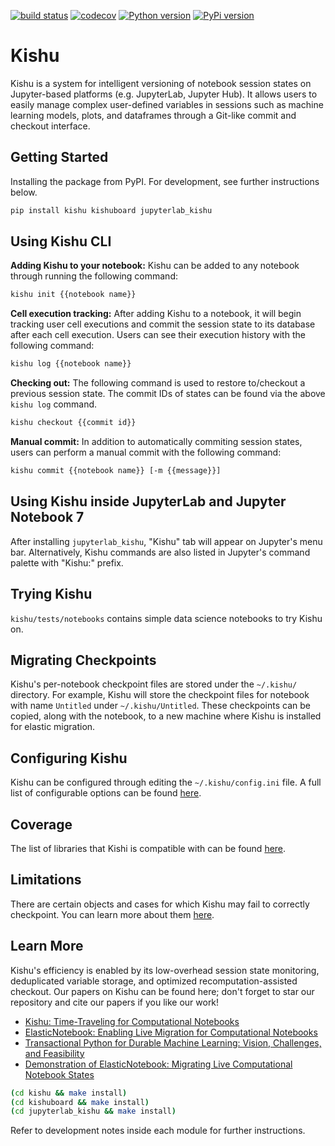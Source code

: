 [![build status](https://github.com/illinoisdata/kishu/actions/workflows/kishu.yml/badge.svg)](htps://github.com/illinoisdata/kishu)
[![codecov](https://codecov.io/gh/illinoisdata/kishu/graph/badge.svg?token=14WRVYQBZO)](https://codecov.io/gh/illinoisdata/kishu)
[![Python version](https://img.shields.io/pypi/pyversions/kishu)](https://pypi.org/project/kishu/)
[![PyPi version](https://img.shields.io/pypi/v/kishu)](https://pypi.org/project/kishu/)
<!---
[![commits last month](https://img.shields.io/github/commit-activity/m/illinoisdata/ElasticNotebook)](htps://github.com/illinoisdata/kishu)
[![GitHub stars](https://img.shields.io/github/stars/illinoisdata/ElasticNotebook)](htps://github.com/illinoisdata/kishu)
--->

# Kishu 

Kishu is a system for intelligent versioning of notebook session states on Jupyter-based platforms (e.g. JupyterLab, Jupyter Hub). It allows users to easily manage complex user-defined variables in sessions such as machine learning models, plots, and dataframes through a Git-like commit and checkout interface.

## Getting Started

Installing the package from PyPI. For development, see further instructions below.

```bash
pip install kishu kishuboard jupyterlab_kishu
```

## Using Kishu CLI

**Adding Kishu to your notebook:** Kishu can be added to any notebook through running the following command:

```bash
kishu init {{notebook name}}
```

**Cell execution tracking:** After adding Kishu to a notebook, it will begin tracking user cell executions and commit the session state to its database after each cell execution. Users can see their execution history with the following command:

```bash
kishu log {{notebook name}}
```

**Checking out:** The following command is used to restore to/checkout a previous session state. The commit IDs of states can be found via the above `kishu log` command.

```bash
kishu checkout {{commit id}}
```

**Manual commit:** In addition to automatically commiting session states, users can perform a manual commit with the following command:

```bash
kishu commit {{notebook name}} [-m {{message}}]
```

## Using Kishu inside JupyterLab and Jupyter Notebook 7

After installing `jupyterlab_kishu`, "Kishu" tab will appear on Jupyter's menu bar. Alternatively, Kishu commands are also listed in Jupyter's command palette with "Kishu:" prefix.

## Trying Kishu

`kishu/tests/notebooks` contains simple data science notebooks to try Kishu on.

## Migrating Checkpoints

Kishu's per-notebook checkpoint files are stored under the `~/.kishu/` directory. For example, Kishu will store the checkpoint files for notebook with name `Untitled` under `~/.kishu/Untitled`. These checkpoints can be copied, along with the notebook, to a new machine where Kishu is installed for elastic migration.

## Configuring Kishu

Kishu can be configured through editing the `~/.kishu/config.ini` file. A full list of configurable options can be found [here](https://github.com/illinoisdata/kishu/blob/main/docs/src/usage.rst).

## Coverage

The list of libraries that Kishi is compatible with can be found [here](https://github.com/illinoisdata/kishu/blob/main/docs/src/supported_libraries.rst).

## Limitations

There are certain objects and cases for which Kishu may fail to correctly checkpoint. You can learn more about them [here](https://github.com/illinoisdata/kishu/blob/main/docs/src/unsupported_cases.rst). 

## Learn More

Kishu's efficiency is enabled by its low-overhead session state monitoring, deduplicated variable storage, and optimized recomputation-assisted checkout. Our papers on Kishu can be found here; don't forget to star our repository and cite our papers if you like our work!

- [Kishu: Time-Traveling for Computational Notebooks](https://arxiv.org/abs/2406.13856)
- [ElasticNotebook: Enabling Live Migration for Computational Notebooks](https://arxiv.org/abs/2309.11083)
- [Transactional Python for Durable Machine Learning: Vision, Challenges, and Feasibility](https://dl.acm.org/doi/abs/10.1145/3595360.3595855)
- [Demonstration of ElasticNotebook: Migrating Live Computational Notebook States](https://dl.acm.org/doi/abs/10.1145/3626246.3654752)


```bash
(cd kishu && make install)
(cd kishuboard && make install)
(cd jupyterlab_kishu && make install)
```

Refer to development notes inside each module for further instructions.
